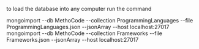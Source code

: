 to load the database into any computer run the command 

mongoimport --db MethoCode --collection ProgrammingLanguages --file ProgrammingLanguages.json --jsonArray --host localhost:27017
mongoimport --db MethoCode --collection Frameworks --file Frameworks.json --jsonArray --host localhost:27017
